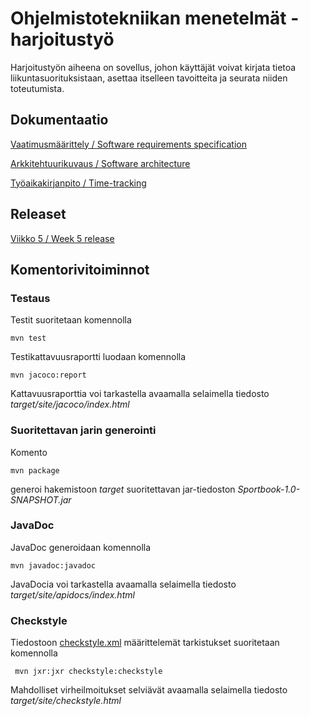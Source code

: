 # Ohjelmistotekniikan menetelmät -harjoitustyö

Harjoitustyön aiheena on sovellus, johon käyttäjät voivat kirjata tietoa liikuntasuorituksistaan, asettaa itselleen tavoitteita ja seurata niiden toteutumista.

## Dokumentaatio

[Vaatimusmäärittely / Software requirements specification](https://github.com/mshroom/otm-harjoitustyo/blob/master/dokumentointi/Software_requirements_specification.md)

[Arkkitehtuurikuvaus / Software architecture](https://github.com/mshroom/otm-harjoitustyo/blob/master/dokumentointi/architecture.md)

[Työaikakirjanpito / Time-tracking](https://github.com/mshroom/otm-harjoitustyo/blob/master/dokumentointi/time-tracking.md)

## Releaset

[Viikko 5 / Week 5 release](https://github.com/mshroom/otm-harjoitustyo/releases/tag/week5)

## Komentorivitoiminnot

### Testaus

Testit suoritetaan komennolla

```
mvn test
```

Testikattavuusraportti luodaan komennolla

```
mvn jacoco:report
```

Kattavuusraporttia voi tarkastella avaamalla selaimella tiedosto _target/site/jacoco/index.html_

### Suoritettavan jarin generointi

Komento

```
mvn package
```

generoi hakemistoon _target_ suoritettavan jar-tiedoston _Sportbook-1.0-SNAPSHOT.jar_

### JavaDoc

JavaDoc generoidaan komennolla

```
mvn javadoc:javadoc
```

JavaDocia voi tarkastella avaamalla selaimella tiedosto _target/site/apidocs/index.html_


### Checkstyle

Tiedostoon [checkstyle.xml](https://github.com/mshroom/otm-harjoitustyo/blob/master/Sportbook/checkstyle.xml) määrittelemät tarkistukset suoritetaan komennolla

```
 mvn jxr:jxr checkstyle:checkstyle
```

Mahdolliset virheilmoitukset selviävät avaamalla selaimella tiedosto _target/site/checkstyle.html_
